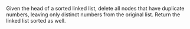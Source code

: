 Given the head of a sorted linked list, delete all nodes that have duplicate numbers, leaving only distinct numbers from the original list. Return the linked list sorted as well.
